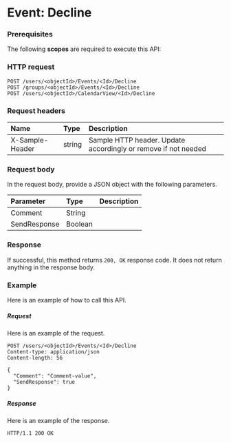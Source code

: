 # Event: Decline


### Prerequisites
The following **scopes** are required to execute this API: 
### HTTP request
<!-- { "blockType": "ignored" } -->
```http
POST /users/<objectId>/Events/<Id>/Decline
POST /groups/<objectId>/Events/<Id>/Decline
POST /users/<objectId>/CalendarView/<Id>/Decline

```
### Request headers
| Name       | Type | Description|
|:---------------|:--------|:----------|
| X-Sample-Header  | string  | Sample HTTP header. Update accordingly or remove if not needed|

### Request body
In the request body, provide a JSON object with the following parameters.

| Parameter	   | Type	|Description|
|:---------------|:--------|:----------|
|Comment|String||
|SendResponse|Boolean||

### Response
If successful, this method returns `200, OK` response code. It does not return anything in the response body.

### Example
Here is an example of how to call this API.
##### Request
Here is an example of the request.
<!-- {
  "blockType": "request",
  "name": "event_decline"
}-->
```http
POST /users/<objectId>/Events/<Id>/Decline
Content-type: application/json
Content-length: 56

{
  "Comment": "Comment-value",
  "SendResponse": true
}
```

##### Response
Here is an example of the response.
<!-- {
  "blockType": "response",
  "truncated": false,
  "@odata.type": "microsoft.graph.none"
} -->
```http
HTTP/1.1 200 OK
```

<!-- uuid: 7b985f1a-e3d9-4a53-962f-8cb3eb5ec020
2015-10-25 14:25:33 UTC -->
<!-- {
  "type": "#page.annotation",
  "description": "Event: Decline",
  "keywords": "",
  "section": "documentation",
  "tocPath": ""
}-->